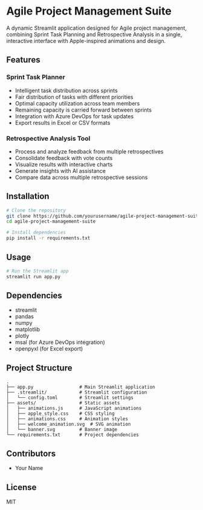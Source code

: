 # Agile Project Management Suite

A dynamic Streamlit application designed for Agile project management, combining Sprint Task Planning and Retrospective Analysis in a single, interactive interface with Apple-inspired animations and design.

## Features

### Sprint Task Planner
- Intelligent task distribution across sprints
- Fair distribution of tasks with different priorities
- Optimal capacity utilization across team members
- Remaining capacity is carried forward between sprints
- Integration with Azure DevOps for task updates
- Export results in Excel or CSV formats

### Retrospective Analysis Tool
- Process and analyze feedback from multiple retrospectives
- Consolidate feedback with vote counts
- Visualize results with interactive charts
- Generate insights with AI assistance
- Compare data across multiple retrospective sessions

## Installation

```bash
# Clone the repository
git clone https://github.com/yourusername/agile-project-management-suite.git
cd agile-project-management-suite

# Install dependencies
pip install -r requirements.txt
```

## Usage

```bash
# Run the Streamlit app
streamlit run app.py
```

## Dependencies

- streamlit
- pandas
- numpy
- matplotlib
- plotly
- msal (for Azure DevOps integration)
- openpyxl (for Excel export)

## Project Structure

```
.
├── app.py                 # Main Streamlit application
├── .streamlit/            # Streamlit configuration
│   └── config.toml        # Streamlit settings
├── assets/                # Static assets
│   ├── animations.js      # JavaScript animations
│   ├── apple_style.css    # CSS styling
│   ├── animations.css     # Animation styles
│   ├── welcome_animation.svg  # SVG animation
│   └── banner.svg         # Banner image
└── requirements.txt       # Project dependencies
```

## Contributors

- Your Name

## License

MIT
